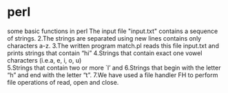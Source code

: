 # perl
some basic functions in perl
The input file "input.txt" contains a sequence of strings. 
2.The strings are separated using new lines contains only characters a-z. 
3.The written program match.pl reads this file input.txt and
prints strings that contain “hi”
4.Strings that contain exact one vowel characters (i.e.a, e, i, o, u)  
5.Strings that contain two or more `l’ and 
6.Strings that begin with the letter “h” and end with the letter “t”.
7.We have used a file handler FH to perform file operations of read, open and close.
